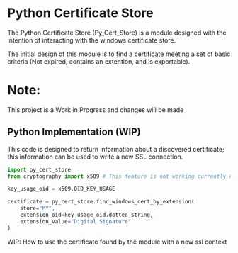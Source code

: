 # Python Certificate Store

The Python Certificate Store (Py_Cert_Store) is a module designed with the intention of interacting with the windows certificate store.

The initial design of this module is to find a certificate meeting a set of basic criteria (Not expired, contains an extention, and is exportable).

# Note:

This project is a Work in Progress and changes will be made

## Python Implementation (WIP)

This code is designed to return information about a discovered certificate; this information can be used to write a new SSL connection.

```python
import py_cert_store
from cryptography import x509 # This feature is not working currently # Optional, but highly recomended

key_usage_oid = x509.OID_KEY_USAGE

certificate = py_cert_store.find_windows_cert_by_extension(
    store="MY",
    extension_oid=key_usage_oid.dotted_string,
    extension_value="Digital Signature"
)
```

WIP: How to use the certificate found by the module with a new ssl context
